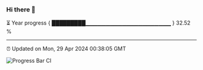 ### Hi there 👋

⏳ Year progress { █████████▁▁▁▁▁▁▁▁▁▁▁▁▁▁▁▁▁▁▁▁▁ } 32.52 %

---

⏰ Updated on Mon, 29 Apr 2024 00:38:05 GMT

![Progress Bar CI](https://github.com/Shyam-Makwana/GitHub-Actions-Demo/workflows/Progress%20Bar%20CI/badge.svg)
